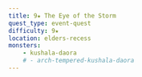 ```yaml
---
title: 9★ The Eye of the Storm
quest_type: event-quest
difficulty: 9★
location: elders-recess
monsters:
    - kushala-daora
    # - arch-tempered-kushala-daora
---
```

